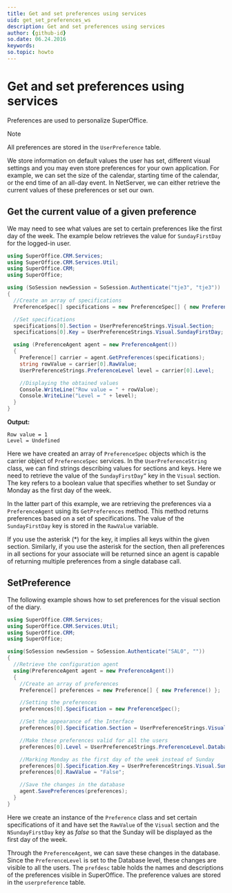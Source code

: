 ```yaml
---
title: Get and set preferences using services
uid: get_set_preferences_ws
description: Get and set preferences using services
author: {github-id}
so.date: 06.24.2016
keywords:
so.topic: howto
---
```


# Get and set preferences using services

Preferences are used to personalize SuperOffice.

> [!NOTE]
> All preferences are stored in the `UserPreference` table.

We store information on default values the user has set, different visual settings and you may even store preferences for your own application. For example, we can set the size of the calendar, starting time of the calendar, or the end time of an all-day event. In NetServer, we can either retrieve the current values of these preferences or set our own.

## Get the current value of a given preference

We may need to see what values are set to certain preferences like the first day of the week. The example below retrieves the value for `SundayFirstDay` for the logged-in user.

```csharp
using SuperOffice.CRM.Services;
using SuperOffice.CRM.Services.Util;
using SuperOffice.CRM;
using SuperOffice;

using (SoSession newSession = SoSession.Authenticate("tje3", "tje3"))
{
  //Create an array of specifications
  PreferenceSpec[] specifications = new PreferenceSpec[] { new PreferenceSpec() };

  //Set specifications
  specifications[0].Section = UserPreferenceStrings.Visual.Section;
  specifications[0].Key = UserPreferenceStrings.Visual.SundayFirstDay;

  using (PreferenceAgent agent = new PreferenceAgent())
  {
    Preference[] carrier = agent.GetPreferences(specifications);
    string rowValue = carrier[0].RawValue;
    UserPreferenceStrings.PreferenceLevel level = carrier[0].Level;

    //Displaying the obtained values
    Console.WriteLine("Row value = " + rowValue);
    Console.WriteLine("Level = " + level);
  }
}
```

**Output:**

```text
Row value = 1
Level = Undefined
```

Here we have created an array of `PreferenceSpec` objects which is the carrier object of `PreferenceSpec` services. In the `UserPreferenceString` class, we can find strings describing values for sections and keys. Here we need to retrieve the value of the `SundayFirstDay”` key in the `Visual` section. The key refers to a boolean value that specifies whether to set Sunday or Monday as the first day of the week.

In the latter part of this example, we are retrieving the preferences via a `PreferenceAgent` using its `GetPreferences` method. This method returns preferences based on a set of specifications. The value of the `SundayFirstDay` key is stored in the `RawValue` variable.

If you use the asterisk (\*) for the key, it implies all keys within the given section. Similarly, if you use the asterisk for the section, then all preferences in all sections for your associate will be returned since an agent is capable of returning multiple preferences from a single database call.

## SetPreference

The following example shows how to set preferences for the visual section of the diary.

```csharp
using SuperOffice.CRM.Services;
using SuperOffice.CRM.Services.Util;
using SuperOffice.CRM;
using SuperOffice;

using(SoSession newSession = SoSession.Authenticate("SAL0", ""))
{
  //Retrieve the configuration agent
  using(PreferenceAgent agent = new PreferenceAgent())
  {
    //Create an array of preferences
    Preference[] preferences = new Preference[] { new Preference() };

    //Setting the preferences
    preferences[0].Specification = new PreferenceSpec();

    //Set the appearance of the Interface
    preferences[0].Specification.Section = UserPreferenceStrings.Visual.Section;

    //Make these preferences valid for all the users
    preferences[0].Level = UserPreferenceStrings.PreferenceLevel.Database;

    //Marking Monday as the first day of the week instead of Sunday
    preferences[0].Specification.Key = UserPreferenceStrings.Visual.SundayFirstDay;
    preferences[0].RawValue = "False";

    //Save the changes in the database
    agent.SavePreferences(preferences);
  }
}
```

Here we create an instance of the `Preference` class and set certain specifications of it and have set the `RawValue` of the `Visual` section and the `NSundayFirstDay` key as *false* so that the Sunday will be displayed as the first day of the week.

Through the `PreferenceAgent`, we can save these changes in the database. Since the `PreferenceLevel` is set to the Database level, these changes are visible to all the users. The `prefdesc` table holds the names and descriptions of the preferences visible in SuperOffice. The preference values are stored in the `userpreference` table.
